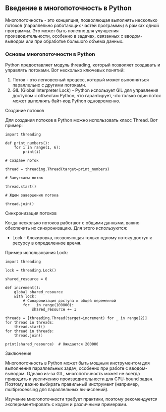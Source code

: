 ## Введение в многопоточность в Python

Многопоточность - это концепция, позволяющая выполнять несколько потоков (параллельно работающих частей программы) в рамках одной программы. Это может быть полезно для улучшения производительности, особенно в задачах, связанных с вводом-выводом или при обработке большого объема данных.

### Основы многопоточности в Python

Python предоставляет модуль threading, который позволяет создавать и управлять потоками. Вот несколько ключевых понятий:

1. Поток - это легковесный процесс, который может выполняться параллельно с другими потоками.
2. GIL (Global Interpreter Lock) - Python использует GIL для управления доступом к объектам Python, что гарантирует, что только один поток может выполнять байт-код Python одновременно.

Создание потоков

Для создания потоков в Python можно использовать класс Thread. Вот пример:
```
import threading

def print_numbers():
    for i in range(1, 6):
        print(i)

# Создаем поток

thread = threading.Thread(target=print_numbers)

# Запускаем поток

thread.start()

# Ждем завершения потока

thread.join()
```

Синхронизация потоков

Когда несколько потоков работают с общими данными, важно обеспечить их синхронизацию. Для этого используются:

- Lock - блокировка, позволяющая только одному потоку доступ к ресурсу в определенное время.

Пример использования Lock:
```
import threading

lock = threading.Lock()

shared_resource = 0

def increment():
    global shared_resource
    with lock:
        # Синхронизация доступа к общей переменной
        for _ in range(100000):
            shared_resource += 1

threads = [threading.Thread(target=increment) for _ in range(2)]
for thread in threads:
    thread.start()
for thread in threads:
    thread.join()

print(shared_resource)  # Ожидается 200000
```

Заключение

Многопоточность в Python может быть мощным инструментом для выполнения параллельных задач, особенно при работе с вводом-выводом. Однако из-за GIL, многопоточность может не всегда приводить к увеличению производительности для CPU-bound задач. Поэтому важно выбирать правильный инструмент (например, multiprocessing для параллельных вычислений).

Изучение многопоточности требует практики, поэтому рекомендуется экспериментировать с кодом и различными примерами.